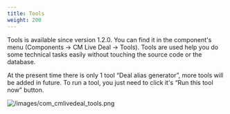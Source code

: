 ```yaml
---
title: Tools
weight: 200
---
```

Tools is available since version 1.2.0. You can find it in the component's menu (Components -> CM Live Deal -> Tools). Tools are used help you do some technical tasks easily without touching the source code or the database.

At the present time there is only 1 tool “Deal alias generator”, more tools will be added in future. To run a tool, you just need to click it's “Run this tool now” button.

![/images/com_cmlivedeal_tools.png](/images/com_cmlivedeal_tools.png)
